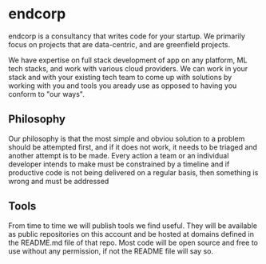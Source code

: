 # endcorp
endcorp is a consultancy that writes code for your startup. We primarily focus on projects that are data-centric, and are greenfield projects.

We have expertise on full stack development of app on any platform, ML tech stacks, and work with various cloud providers. We can work in your stack and with your existing tech team to come up with solutions by working with you and tools you aready use as opposed to having you conform to "our ways".

## Philosophy

Our philosophy is that the most simple and obviou solution to a problem should be attempted first, and if it does not work, it needs to be triaged and another attempt is to be made. Every action a team or an individual developer intends to make must be constrained by a timeline and if productive code is not being delivered on a regular basis, then something is wrong and must be addressed

## Tools

From time to time we will publish tools we find useful. They will be available as public repositories on this account and be hosted at domains defined in the README.md file of that repo. Most code will be open source and free to use without any permission, if not the README file will say so.

